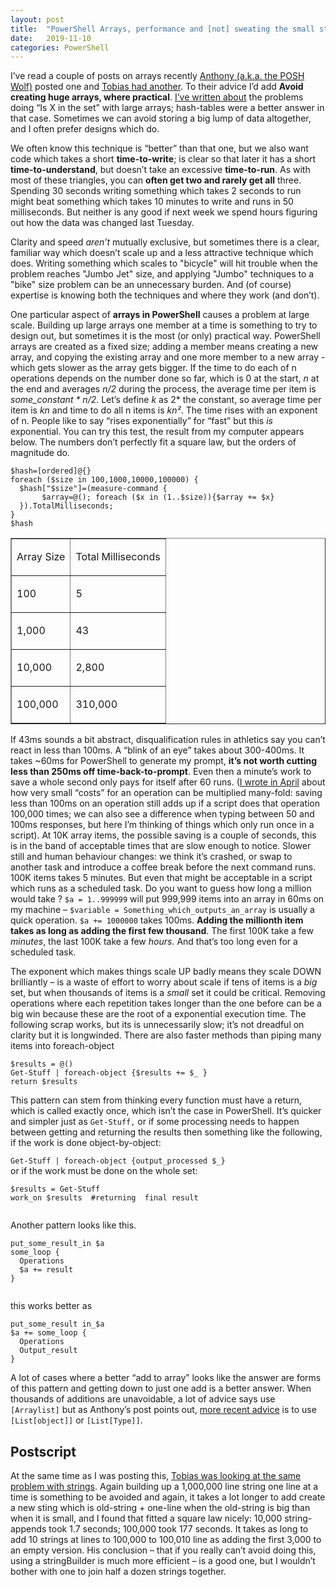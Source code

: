 ```yaml
---
layout: post
title:  "PowerShell Arrays, performance and [not] sweating the small stuff."
date:   2019-11-10
categories: PowerShell
---
```

I’ve read a couple of posts on arrays recently [Anthony (a.k.a. the POSH Wolf)](https://theposhwolf.com/howtos/PS-Plus-Equals-Dangers/) posted one and [Tobias had another](https://powershell.one/tricks/performance/arrays). To their advice I’d add **Avoid creating huge arrays, where practical**.  [I’ve written about](/powershell/2017/03/13/ImprovingWithHashTables.html) the problems doing “Is X in the set” with large arrays; hash-tables were a better answer in that case. Sometimes we can avoid storing a big lump of data altogether, and I often prefer designs which do.

We often know this technique is “better” than that one, but we also want code which takes a short **time-to-write**; is clear so that later it has a short **time-to-understand**, but doesn’t take an excessive **time-to-run**. As with most of these triangles, you can **often get two and rarely get all** three. Spending 30 seconds writing something which takes 2 seconds to run might beat something which takes 10 minutes to write and runs in 50 milliseconds. But neither is any good if next week we spend hours figuring out how the data was changed last Tuesday.

Clarity and speed _aren’t_ mutually exclusive, but sometimes there is a clear, familiar way which doesn’t scale up and a less attractive technique which does. Writing something which scales to "bicycle" will hit trouble when the problem reaches "Jumbo Jet" size, and applying "Jumbo" techniques to a "bike" size problem can be an unnecessary burden. And (of course) expertise is knowing both the techniques and where they work (and don’t).

One particular aspect of **arrays in PowerShell** causes a problem at large scale. Building up large arrays one member at a time is something to try to design out, but sometimes it is the most (or only) practical way. PowerShell arrays are created as a fixed size; adding a member means creating a new array, and copying the existing array and one more member to a new array - which gets slower as the array gets bigger. If the time to do each of n operations depends on the number done so far, which is 0 at the start, _n_ at the end and averages _n/2_ during the process, the average time per item is _some_constant * n/2_. Let’s define _k_ as 2* the constant, so average time per item is _kn_  and time to do all n items is _kn²_. The time rises with an exponent of n. People like to say “rises exponentially” for “fast” but this _is_ exponential. You can try this test, the result from my computer appears below. The numbers don’t perfectly fit a square law, but the orders of magnitude do.
```
$hash=[ordered]@{}
foreach ($size in 100,1000,10000,100000) {
  $hash["$size"]=(measure-command {
       $array=@(); foreach ($x in (1..$size)){$array += $x}
  }).TotalMilliseconds;
}
$hash
```

<table cellspacing="0" cellpadding="2" border="1"><tbody>
<tr><td valign="top"><p>Array Size</p></td><td valign="top"><p>Total Milliseconds</p></td></tr>
<tr><td valign="top"><p>100       </p></td><td valign="top"><p>5      </p></td></tr>
<tr><td valign="top"><p>1,000     </p></td><td valign="top"><p>43     </p></td></tr>
<tr><td valign="top"><p>10,000    </p></td><td valign="top"><p>2,800  </p></td></tr>
<tr><td valign="top"><p>100,000   </p></td><td valign="top"><p>310,000</p></td></tr>
</tbody></table>

If 43ms sounds a bit abstract, disqualification rules in athletics say you can’t react in less than 100ms. A “blink of an eye” takes about 300-400ms. It takes ~60ms for PowerShell to generate my prompt, **it’s not worth cutting less than 250ms off  time-back-to-prompt**. Even then a minute’s work to save a whole second only pays for itself after 60 runs. ([I wrote in April](/powershell/2019/04/06/NotUsingFunctions.html) about how very small “costs” for an operation can be multiplied many-fold: saving less than 100ms on an operation still adds up if a script does that operation 100,000 times; we can also see a difference when typing between 50 and 100ms responses, but here I’m thinking of things which only run once in a script).
At 10K array items, the possible saving is a couple of seconds, this is in the band of acceptable times that are slow enough to notice. Slower still and human behaviour changes: we think it’s crashed, or swap to another task and introduce a coffee break before the next command runs. 100K items takes 5 minutes. But even that might be acceptable in a script which runs as a scheduled task. Do you want to guess how long a million would take ?
`$a = 1..999999` will put 999,999 items into an array in 60ms on my machine – `$variable = Something_which_outputs_an_array`   is usually a quick operation.
`$a += 1000000` takes 100ms. **Adding the millionth item takes as long as adding the first few thousand**. The first 100K take a few _minutes_, the last 100K take a few _hours_. And that’s too long even for a scheduled task.

The exponent which makes things scale UP badly means they scale DOWN brilliantly – is a waste of effort to worry about scale if tens of items is a _big_ set, but when thousands of items is a _small_ set it could be critical. Removing operations where each repetition takes longer than the one before can be a big win because these are the root of a exponential execution time.
The following scrap works, but its is unnecessarily slow; it’s not dreadful on clarity but it is longwinded. There are also faster methods than piping many items into foreach-object
```
$results = @()
Get-Stuff | foreach-object {$results += $_ }
return $results
```
This pattern can stem from thinking every function must have a return, which is called exactly once, which isn’t the case in PowerShell. It’s quicker and simpler just as `Get-Stuff,` or if some processing needs to happen between getting and returning the results then something like the following, if the work is done object-by-object:

`Get-Stuff | foreach-object {output_processed $_} `   
or if the work must be done on the whole set:
```
$results = Get-Stuff
work_on $results  #returning  final result
    
```
Another pattern looks like this.
```
put_some_result_in $a
some_loop {
  Operations
  $a += result
}
    
```

this works better as
```
put_some_result in_$a
$a += some_loop {
  Operations
  Output_result
}
```
A lot of cases where a better “add to array” looks like the answer are forms of this pattern and getting down to just one add is a better answer.
When thousands of additions are unavoidable, a lot of advice says use `[Arraylist]` but as Anthony’s post points out, [more recent advice](https://docs.microsoft.com/en-us/dotnet/api/system.collections.arraylist?view=netframework-4.8#remarks) is to use `[List[object]]` or `[List[Type]]`.

## Postscript

At the same time as I was posting this, [Tobias was looking at the same problem with strings](https://powershell.one/tricks/performance/strings). Again building up a 1,000,000 line string one line at a time is something to be avoided and again, it takes a lot longer to add create a new sting which is old-string + one-line when the old-string is big than when it is small, and I found that fitted a square law nicely: 10,000 string-appends took 1.7 seconds; 100,000 took 177 seconds. It takes as long to add 10 strings at lines to 100,000 to 100,010 line as adding the first 3,000 to an empty version. His conclusion – that if you really can’t avoid doing this, using a stringBuilder is much more efficient – is a good one, but I wouldn’t bother with one to join half a dozen strings together.